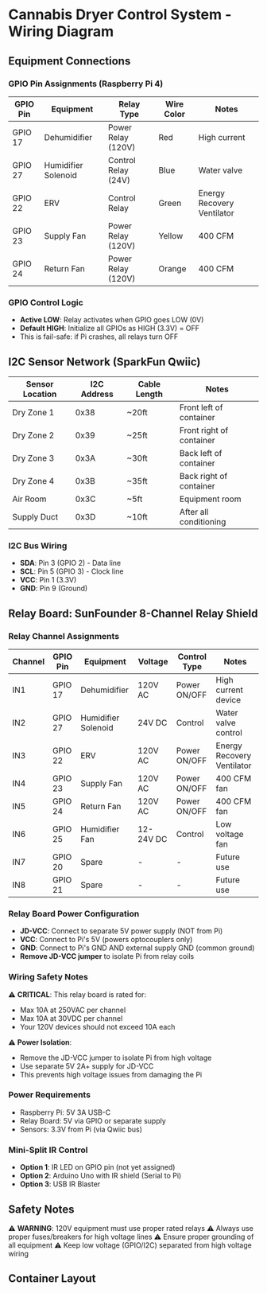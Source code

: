 # Cannabis Dryer Control System - Wiring Diagram

## Equipment Connections

### GPIO Pin Assignments (Raspberry Pi 4)

| GPIO Pin | Equipment | Relay Type | Wire Color | Notes |
|----------|-----------|------------|------------|-------|
| GPIO 17 | Dehumidifier | Power Relay (120V) | Red | High current |
| GPIO 27 | Humidifier Solenoid | Control Relay (24V) | Blue | Water valve |
| GPIO 22 | ERV | Control Relay | Green | Energy Recovery Ventilator |
| GPIO 23 | Supply Fan | Power Relay (120V) | Yellow | 400 CFM |
| GPIO 24 | Return Fan | Power Relay (120V) | Orange | 400 CFM |

### GPIO Control Logic
- **Active LOW**: Relay activates when GPIO goes LOW (0V)
- **Default HIGH**: Initialize all GPIOs as HIGH (3.3V) = OFF
- This is fail-safe: if Pi crashes, all relays turn OFF

## I2C Sensor Network (SparkFun Qwiic)

| Sensor Location | I2C Address | Cable Length | Notes |
|-----------------|-------------|--------------|-------|
| Dry Zone 1 | 0x38 | ~20ft | Front left of container |
| Dry Zone 2 | 0x39 | ~25ft | Front right of container |
| Dry Zone 3 | 0x3A | ~30ft | Back left of container |
| Dry Zone 4 | 0x3B | ~35ft | Back right of container |
| Air Room | 0x3C | ~5ft | Equipment room |
| Supply Duct | 0x3D | ~10ft | After all conditioning |

### I2C Bus Wiring
- **SDA**: Pin 3 (GPIO 2) - Data line
- **SCL**: Pin 5 (GPIO 3) - Clock line
- **VCC**: Pin 1 (3.3V)
- **GND**: Pin 9 (Ground)

## Relay Board: SunFounder 8-Channel Relay Shield

### Relay Channel Assignments

| Channel | GPIO Pin | Equipment | Voltage | Control Type | Notes |
|---------|----------|-----------|---------|--------------|-------|
| IN1 | GPIO 17 | Dehumidifier | 120V AC | Power ON/OFF | High current device |
| IN2 | GPIO 27 | Humidifier Solenoid | 24V DC | Control | Water valve control |
| IN3 | GPIO 22 | ERV | 120V AC | Power ON/OFF | Energy Recovery Ventilator |
| IN4 | GPIO 23 | Supply Fan | 120V AC | Power ON/OFF | 400 CFM fan |
| IN5 | GPIO 24 | Return Fan | 120V AC | Power ON/OFF | 400 CFM fan |
| IN6 | GPIO 25 | Humidifier Fan | 12-24V DC | Control | Low voltage fan |
| IN7 | GPIO 20 | Spare | - | - | Future use |
| IN8 | GPIO 21 | Spare | - | - | Future use | 

### Relay Board Power Configuration
- **JD-VCC**: Connect to separate 5V power supply (NOT from Pi)
- **VCC**: Connect to Pi's 5V (powers optocouplers only)
- **GND**: Connect to Pi's GND AND external supply GND (common ground)
- **Remove JD-VCC jumper** to isolate Pi from relay coils

### Wiring Safety Notes
⚠️ **CRITICAL**: This relay board is rated for:
- Max 10A at 250VAC per channel
- Max 10A at 30VDC per channel
- Your 120V devices should not exceed 10A each

⚠️ **Power Isolation**: 
- Remove the JD-VCC jumper to isolate Pi from high voltage
- Use separate 5V 2A+ supply for JD-VCC
- This prevents high voltage issues from damaging the Pi


### Power Requirements
- Raspberry Pi: 5V 3A USB-C
- Relay Board: 5V via GPIO or separate supply
- Sensors: 3.3V from Pi (via Qwiic bus)

### Mini-Split IR Control
- **Option 1**: IR LED on GPIO pin (not yet assigned)
- **Option 2**: Arduino Uno with IR shield (Serial to Pi)
- **Option 3**: USB IR Blaster

## Safety Notes
⚠️ **WARNING**: 120V equipment must use proper rated relays
⚠️ Always use proper fuses/breakers for high voltage lines
⚠️ Ensure proper grounding of all equipment
⚠️ Keep low voltage (GPIO/I2C) separated from high voltage wiring

## Container Layout